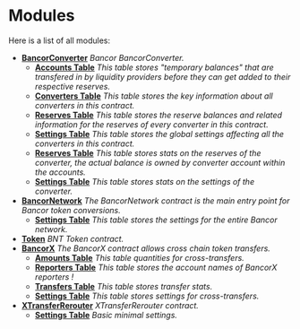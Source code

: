 
# Modules

Here is a list of all modules:


* [**BancorConverter**](group___bancor_converter.md) _Bancor BancorConverter._   
  * [**Accounts Table**](group___bancor_converter___accounts___table.md) _This table stores "temporary balances" that are transfered in by liquidity providers before they can get added to their respective reserves._   
  * [**Converters Table**](group___bancor_converter___converters___table.md) _This table stores the key information about all converters in this contract._   
  * [**Reserves Table**](group___bancor_converter___reserves___table.md) _This table stores the reserve balances and related information for the reserves of every converter in this contract._   
  * [**Settings Table**](group___bancor_converter___settings___table.md) _This table stores the global settings affecting all the converters in this contract._   
  * [**Reserves Table**](group___converter___reserves___table.md) _This table stores stats on the reserves of the converter, the actual balance is owned by converter account within the accounts._   
  * [**Settings Table**](group___converter___settings___table.md) _This table stores stats on the settings of the converter._   
* [**BancorNetwork**](group___bancor_network.md) _The BancorNetwork contract is the main entry point for Bancor token conversions._   
  * [**Settings Table**](group___network___settings___table.md) _This table stores the settings for the entire Bancor network._   
* [**Token**](group___bancor_token.md) _BNT Token contract._   
* [**BancorX**](group___bancor_x.md) _The BancorX contract allows cross chain token transfers._   
  * [**Amounts Table**](group___amounts___table.md) _This table quantities for cross-transfers._ 
  * [**Reporters Table**](group___reporters___table.md) _This table stores the account names of BancorX reporters_  _!_   
  * [**Transfers Table**](group___tranfsers___table.md) _This table stores transfer stats._   
  * [**Settings Table**](group___x_settings___table.md) _This table stores settings for cross-transfers._   
* [**XTransferRerouter**](group___bancor_xtransfer.md) _XTransferRerouter contract._   
  * [**Settings Table**](group___xtransfer___settings___table.md) _Basic minimal settings._   